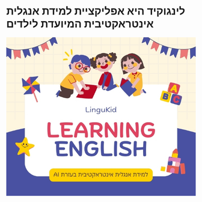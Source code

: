 # לינגוקיד היא אפליקציית למידת אנגלית אינטראקטיבית המיועדת לילדים

![header image](data/headerImage.jpg)
